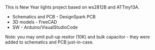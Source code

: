 This is New Year lights project based on ws2812B and ATTiny13A.

* Schematics and PCB - DesignSpark PCB
* 3D models - FreeCAD
* SW - Arduino/VisualStudioCode

Note: you may omit pull-up resitor (10K) and bulk capacitor - they were added to schematics and PCB just-in-case.

